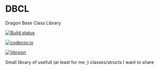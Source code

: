 DBCL
====

Dragon Base Class Library 

[![Build status](https://ci.appveyor.com/api/projects/status/r6itkcob69p9g6ro?svg=true)](https://ci.appveyor.com/project/ddur/dbcl)

[![codecov.io](https://codecov.io/github/ddur/DBCL/coverage.svg?branch=master)](https://codecov.io/github/ddur/DBCL?branch=master)

[![Version](https://img.shields.io/badge/version-alpha-red.svg)]()


Small library of usefull (at least for me ;) classes/structs I want to share 
